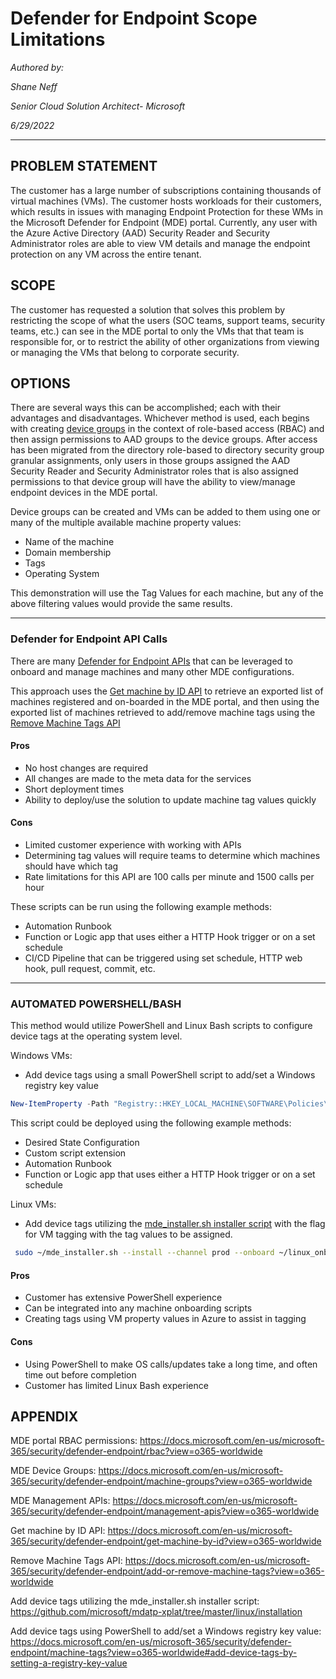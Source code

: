 # Defender for Endpoint Scope Limitations

*Authored by:*

*Shane Neff*

*Senior Cloud Solution Architect- Microsoft*

*6/29/2022*

---

## PROBLEM STATEMENT

The customer has a large number of subscriptions containing thousands of virtual machines (VMs). The customer hosts workloads for their customers, which results in issues with managing Endpoint Protection for these WMs in the Microsoft Defender for Endpoint (MDE) portal. Currently, any user with the Azure Active Directory (AAD) Security Reader and Security Administrator roles are able to view VM details and manage the endpoint protection on any VM across the entire tenant. 

## SCOPE

The customer has requested a solution that solves this problem by restricting the scope of what the users (SOC teams, support teams, security teams, etc.) can see in the MDE portal to only the VMs that that team is responsible for, or to restrict the ability of other organizations from viewing or managing the VMs that belong to corporate security.

## OPTIONS

There are several ways this can be accomplished; each with their advantages and disadvantages. Whichever method is used, each begins with creating [device groups](https://docs.microsoft.com/en-us/microsoft-365/security/defender-endpoint/machine-groups?view=o365-worldwide) in the context of role-based access (RBAC) and then assign permissions to AAD groups to the device groups. After access has been migrated from the directory role-based to directory security group granular assignments, only users in those groups assigned the AAD Security Reader and Security Administrator roles that is also assigned permissions to that device group will have the ability to view/manage endpoint devices in the MDE portal.

Device groups can be created and VMs can be added to them using one or many of the multiple available machine property values:

- Name of the machine
- Domain membership
- Tags
- Operating System

This demonstration will use the Tag Values for each machine, but any of the above filtering values would provide the same results.

---

### Defender for Endpoint API Calls

There are many [Defender for Endpoint APIs](https://docs.microsoft.com/en-us/microsoft-365/security/defender-endpoint/management-apis?view=o365-worldwide) that can be leveraged to onboard and manage machines and many other MDE configurations. 

This approach uses the [Get machine by ID API](https://docs.microsoft.com/en-us/microsoft-365/security/defender-endpoint/get-machine-by-id?view=o365-worldwide) to retrieve an exported list of machines registered and on-boarded in the MDE portal, and then using the exported list of machines retrieved to add/remove machine tags using the [Remove Machine Tags API](https://docs.microsoft.com/en-us/microsoft-365/security/defender-endpoint/add-or-remove-machine-tags?view=o365-worldwide)

#### Pros

- No host changes are required
- All changes are made to the meta data for the services
- Short deployment times
- Ability to deploy/use the solution to update machine tag values quickly 

#### Cons

- Limited customer experience with working with APIs
- Determining tag values will require teams to determine which machines should have which tag
- Rate limitations for this API are 100 calls per minute and 1500 calls per hour

These scripts can be run using the following example methods:

- Automation Runbook
- Function or Logic app that uses either a HTTP Hook trigger or on a set schedule
- CI/CD Pipeline that can be triggered using set schedule, HTTP web hook, pull request, commit, etc.

---

### AUTOMATED POWERSHELL/BASH

This method would utilize PowerShell and Linux Bash scripts to configure device tags at the operating system level.

Windows VMs:
- Add device tags using a small PowerShell script to add/set a Windows registry key value

```powershell
New-ItemProperty -Path "Registry::HKEY_LOCAL_MACHINE\SOFTWARE\Policies\Microsoft\Windows Advanced Threat Protection\DeviceTagging\" -Name Group -PropertyType String -Value <value of the tag>
```

This script could be deployed using the following example methods:

- Desired State Configuration
- Custom script extension
- Automation Runbook
- Function or Logic app that uses either a HTTP Hook trigger or on a set schedule

Linux VMs:
- Add device tags utilizing the [mde_installer.sh installer script](https://github.com/microsoft/mdatp-xplat/tree/master/linux/installation) with the flag for VM tagging with the tag values to be assigned.

```bash
 sudo ~/mde_installer.sh --install --channel prod --onboard ~/linux_onboarding_script.py --tag GROUP Coders --min_req -y
```

#### Pros

- Customer has extensive PowerShell experience
- Can be integrated into any machine onboarding scripts
- Creating tags using VM property values in Azure to assist in tagging

#### Cons

- Using PowerShell to make OS calls/updates take a long time, and often time out before completion
- Customer has limited Linux Bash experience

## APPENDIX

MDE portal RBAC permissions: https://docs.microsoft.com/en-us/microsoft-365/security/defender-endpoint/rbac?view=o365-worldwide

MDE Device Groups: https://docs.microsoft.com/en-us/microsoft-365/security/defender-endpoint/machine-groups?view=o365-worldwide

MDE Management APIs: https://docs.microsoft.com/en-us/microsoft-365/security/defender-endpoint/management-apis?view=o365-worldwide

Get machine by ID API: https://docs.microsoft.com/en-us/microsoft-365/security/defender-endpoint/get-machine-by-id?view=o365-worldwide

Remove Machine Tags API: https://docs.microsoft.com/en-us/microsoft-365/security/defender-endpoint/add-or-remove-machine-tags?view=o365-worldwide

Add device tags utilizing the mde_installer.sh installer script: https://github.com/microsoft/mdatp-xplat/tree/master/linux/installation

Add device tags using PowerShell to add/set a Windows registry key value: https://docs.microsoft.com/en-us/microsoft-365/security/defender-endpoint/machine-tags?view=o365-worldwide#add-device-tags-by-setting-a-registry-key-value



